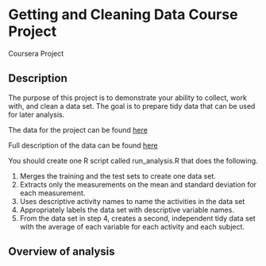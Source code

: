 # Getting and Cleaning Data Course Project
Coursera Project

## Description

The purpose of this project is to demonstrate your ability to collect, work with, and clean a data set. The goal is to prepare tidy data that can be used for later analysis. 

The data for the project can be found [here](https://d396qusza40orc.cloudfront.net/getdata%2Fprojectfiles%2FUCI%20HAR%20Dataset.zip)

Full description of the data can be found [here](http://archive.ics.uci.edu/ml/datasets/Human+Activity+Recognition+Using+Smartphones) 

You should create one R script called run_analysis.R that does the following.

1. Merges the training and the test sets to create one data set.
2. Extracts only the measurements on the mean and standard deviation for each measurement.
3. Uses descriptive activity names to name the activities in the data set
4. Appropriately labels the data set with descriptive variable names.
5. From the data set in step 4, creates a second, independent tidy data set with the average of each variable for each activity and each subject.

## Overview of analysis

